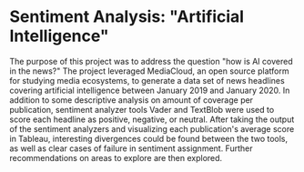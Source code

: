 # Sentiment Analysis: "Artificial Intelligence"
The purpose of this project was to address the question "how is AI covered in the news?" The project leveraged MediaCloud, an open source platform for studying media ecosystems, to generate a data set of news headlines covering artificial intelligence between January 2019 and January 2020. In addition to some descriptive analysis on amount of coverage per publication, sentiment analyzer tools Vader and TextBlob were used to score each headline as positive, negative, or neutral. After taking the output of the sentiment analyzers and visualizing each publication's average score in Tableau, interesting divergences could be found between the two tools, as well as clear cases of failure in sentiment assignment. Further recommendations on areas to explore are then explored.

